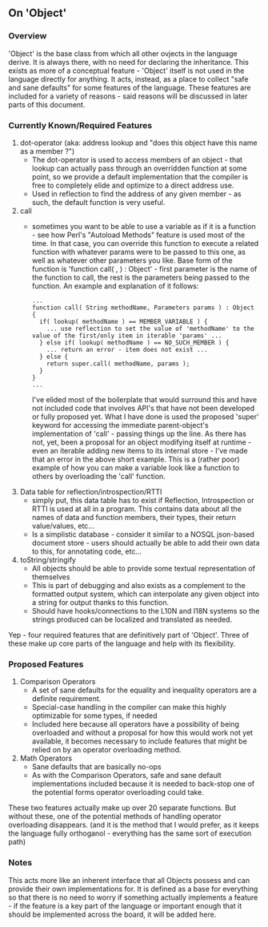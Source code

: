 ## On 'Object'
### Overview

'Object' is the base class from which all other ovjects in the language derive. It is always there, with no need for declaring the inheritance. This exists as more of a conceptual feature - 'Object' itself is not used in the language directly for anything. It acts, instead, as a place to collect "safe and sane defaults" for some features of the language. These features are included for a variety of reasons - said reasons will be discussed in later parts of this document.

### Currently Known/Required Features

1. dot-operator (aka: address lookup and "does this object have this name as a member ?")
   * The dot-operator is used to access members of an object - that lookup can actually pass through an overridden function at some point, so we provide a default implementation that the compiler is free to completely elide and optimize to a direct address use.
   * Used in reflection to find the address of any given member - as such, the default function is very useful.
1. call
   * sometimes you want to be able to use a variable as if it is a function - see how Perl's "Autoload Methods" feature is used most of the time. In that case, you can override this function to execute a related function with whatever params were to be passed to this one, as well as whatever other parameters you like. Base form of the function is 'function call( <method name>, <parameters> ) : Object' - first parameter is the name of the function to call, the rest is the parameters being passed to the function. An example and explanation of it follows:

     ```
     ...
     function call( String methodName, Parameters params ) : Object {
       if( lookup( methodName ) == MEMBER_VARIABLE ) {
         ... use reflection to set the value of 'methodName' to the value of the first/only item in iterable 'params' ...
       } else if( lookup( methodName ) == NO_SUCH_MEMBER ) {
         ... return an error - item does not exist ...
       } else {
         return super.call( methodName, params );
       }
     }
     ...
     ```

     I've elided most of the boilerplate that would surround this and have not included code that involves API's that have not been developed or fully proposed yet. What I have done is used the proposed 'super' keyword for accessing the immediate parent-object's implementation of 'call' - passing things up the line. As there has not, yet, been a proposal for an object modifying itself at runtime - even an iterable adding new items to its internal store - I've made that an error in the above short example. This is a (rather poor) example of how you can make a variable look like a function to others by overloading the 'call' function.
1. Data table for reflection/introspection/RTTI
   * simply put, this data table has to exist if Reflection, Introspection or RTTI is used at all in a program. This contains data about all the names of data and function members, their types, their return value/values, etc...
   * Is a simplistic database - consider it similar to a NOSQL json-based document store - users should actually be able to add their own data to this, for annotating code, etc...
1. toString/stringify
   * All objects should be able to provide some textual representation of themselves
   * This is part of debugging and also exists as a complement to the formatted output system, which can interpolate any given object into a string for output thanks to this function.
   * Should have hooks/connections to the L10N and I18N systems so the strings produced can be localized and translated as needed.
  
Yep - four required features that are definitively part of 'Object'. Three of these make up core parts of the language and help with its flexibility.

### Proposed Features

1. Comparison Operators
   * A set of sane defaults for the equality and inequality operators are a definite requirement.
   * Special-case handling in the compiler can make this highly optimizable for some types, if needed
   * Included here because all operators have a possibility of being overloaded and without a proposal for how this would work not yet available, it becomes necessary to include features that might be relied on by an operator overloading method.
1. Math Operators
   * Sane defaults that are basically no-ops
   * As with the Comparison Operators, safe and sane default implementations included because it is needed to back-stop one of the potential forms operator overloading could take.

These two features actually make up over 20 separate functions. But without these, one of the potential methods of handling operator overloading disappears. (and it is the method that I would prefer, as it keeps the language fully orthoganol - everything has the same sort of execution path)

### Notes

This acts more like an inherent interface that all Objects possess and can provide their own implementations for. It is defined as a base for everything so that there is no need to worry if something actually implements a feature - if the feature is a key part of the language or important enough that it should be implemented across the board, it will be added here.
